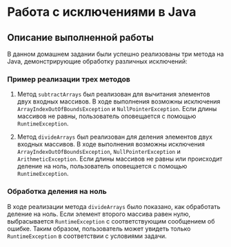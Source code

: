 # Работа с исключениями в Java

## Описание выполненной работы

В данном домашнем задании были успешно реализованы три метода на Java, демонстрирующие обработку различных исключений:

### Пример реализации трех методов

1. Метод `subtractArrays` был реализован для вычитания элементов двух входных массивов. В ходе выполнения возможны исключения `ArrayIndexOutOfBoundsException` и `NullPointerException`. Если длины массивов не равны, пользователь оповещается с помощью `RuntimeException`.

2. Метод `divideArrays` был реализован для деления элементов двух входных массивов. В ходе выполнения возможны исключения `ArrayIndexOutOfBoundsException`, `NullPointerException` и `ArithmeticException`. Если длины массивов не равны или происходит деление на ноль, пользователь оповещается с помощью `RuntimeException`.

### Обработка деления на ноль

В ходе реализации метода `divideArrays` было показано, как обработать деление на ноль. Если элемент второго массива равен нулю, выбрасывается `RuntimeException` с соответствующим сообщением об ошибке. Таким образом, пользователь может увидеть только `RuntimeException` в соответствии с условиями задачи.

